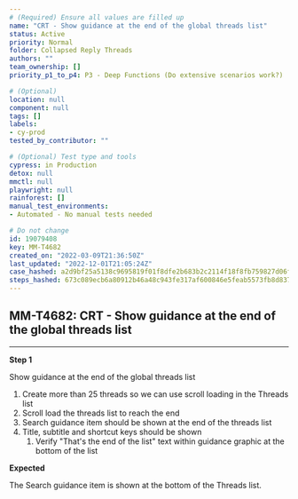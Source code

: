 ```yaml
---
# (Required) Ensure all values are filled up
name: "CRT - Show guidance at the end of the global threads list"
status: Active
priority: Normal
folder: Collapsed Reply Threads
authors: ""
team_ownership: []
priority_p1_to_p4: P3 - Deep Functions (Do extensive scenarios work?)

# (Optional)
location: null
component: null
tags: []
labels:
- cy-prod
tested_by_contributor: ""

# (Optional) Test type and tools
cypress: in Production
detox: null
mmctl: null
playwright: null
rainforest: []
manual_test_environments:
- Automated - No manual tests needed

# Do not change
id: 19079408
key: MM-T4682
created_on: "2022-03-09T21:36:50Z"
last_updated: "2022-12-01T21:05:24Z"
case_hashed: a2d9bf25a5138c9695819f01f8dfe2b683b2c2114f18f8fb759827d06ff1479800a1453a445e057e89343c1a2ce13835
steps_hashed: 673c089ecb6a80912b46a48c943fe317af600846e5feab5573fb8d837dfaaba07f1bb4e1ea1785d9ff65e79bb18a38ac
---
```


<!-- (Auto-generated) Based on frontmatter's "key" and "name" -->

## MM-T4682: CRT - Show guidance at the end of the global threads list

---

**Step 1**

Show guidance at the end of the global threads list

1. Create more than 25 threads so we can use scroll loading in the Threads list
2. Scroll load the threads list to reach the end
3. Search guidance item should be shown at the end of the threads list
4. Title, subtitle and shortcut keys should be shown
   1. Verify "That's the end of the list" text within guidance graphic at the bottom of the list

**Expected**

The Search guidance item is shown at the bottom of the Threads list.
